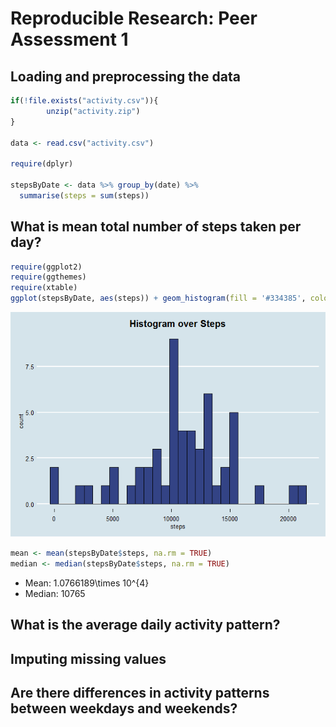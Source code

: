 # Reproducible Research: Peer Assessment 1





## Loading and preprocessing the data


```r
if(!file.exists("activity.csv")){
        unzip("activity.zip")
}

data <- read.csv("activity.csv")

require(dplyr)

stepsByDate <- data %>% group_by(date) %>% 
  summarise(steps = sum(steps))
```


## What is mean total number of steps taken per day?

```r
require(ggplot2)
require(ggthemes)
require(xtable)
ggplot(stepsByDate, aes(steps)) + geom_histogram(fill = '#334385', color = 'black') + theme_economist() + labs(title = 'Histogram over Steps') + theme(plot.title = element_text(hjust = 0.5))
```

![](PA1_template_files/figure-html/unnamed-chunk-3-1.png)<!-- -->

```r
mean <- mean(stepsByDate$steps, na.rm = TRUE)
median <- median(stepsByDate$steps, na.rm = TRUE)
```
- Mean: 1.0766189\times 10^{4}
- Median: 10765


## What is the average daily activity pattern?



## Imputing missing values



## Are there differences in activity patterns between weekdays and weekends?
